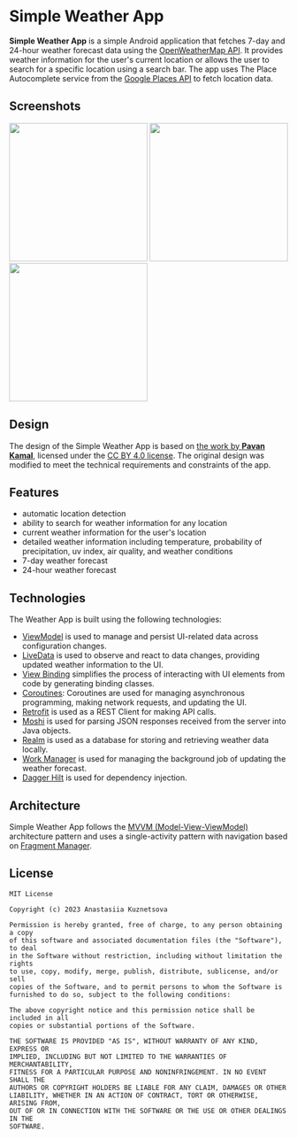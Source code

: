 # Simple Weather App
**Simple Weather App** is a simple Android application that fetches 7-day and 24-hour weather forecast data using the [OpenWeatherMap API](https://openweathermap.org/). It provides weather information for the user's current location or allows the user to search for a specific location using a search bar. The app uses The Place Autocomplete service from the [Google Places API](https://developers.google.com/maps/documentation/places/) to fetch location data.

## Screenshots
<img src="https://user-images.githubusercontent.com/44202107/248884070-edef3adb-1073-4cb8-be40-f55d08df9323.jpg" width="250"> <img src="https://user-images.githubusercontent.com/44202107/248884080-b17914f6-b2e5-43ce-9ffe-f4f3d08e4b89.jpg" width="250"> <img src="https://user-images.githubusercontent.com/44202107/248884083-bea3f78e-cebd-44ff-a0ee-3ad22c55f284.jpg" width="250">

## Design
The design of the Simple Weather App is based on [the work by **Pavan Kamal**](https://www.figma.com/community/file/1019097765306863573/Minimal-Weather-App), licensed under the [CC BY 4.0 license](https://creativecommons.org/licenses/by/4.0/). The original design was modified to meet the technical requirements and constraints of the app.

## Features
- automatic location detection
- ability to search for weather information for any location
- current weather information for the user's location
- detailed weather information including temperature, probability of precipitation, uv index, air quality, and weather conditions
- 7-day weather forecast
- 24-hour weather forecast

## Technologies
The Weather App is built using the following technologies:

- [ViewModel](https://developer.android.com/topic/libraries/architecture/viewmodel) is used to manage and persist UI-related data across configuration changes.
- [LiveData](https://developer.android.com/topic/libraries/architecture/livedata) is used to observe and react to data changes, providing updated weather information to the UI.
- [View Binding](https://developer.android.com/topic/libraries/view-binding) simplifies the process of interacting with UI elements from code by generating binding classes.
- [Coroutines](https://kotlinlang.org/docs/coroutines-overview): Coroutines are used for managing asynchronous programming, making network requests, and updating the UI.
- [Retrofit](https://square.github.io/retrofit) is used as a REST Client for making API calls.
- [Moshi](https://github.com/google/gson) is used for parsing JSON responses received from the server into Java objects.
- [Realm](https://realm.io/) is used as a database for storing and retrieving weather data locally.
- [Work Manager](https://developer.android.com/topic/libraries/architecture/workmanager) is used for managing the background job of updating the weather forecast.
- [Dagger Hilt](https://dagger.dev/hilt) is used for dependency injection.

## Architecture
Simple Weather App follows the [MVVM (Model-View-ViewModel)](https://developer.android.com/topic/architecture#recommended-app-arch) architecture pattern and uses a single-activity pattern with navigation based on [Fragment Manager](https://developer.android.com/guide/fragments/fragmentmanager).

## License
```
MIT License

Copyright (c) 2023 Anastasiia Kuznetsova

Permission is hereby granted, free of charge, to any person obtaining a copy
of this software and associated documentation files (the "Software"), to deal
in the Software without restriction, including without limitation the rights
to use, copy, modify, merge, publish, distribute, sublicense, and/or sell
copies of the Software, and to permit persons to whom the Software is
furnished to do so, subject to the following conditions:

The above copyright notice and this permission notice shall be included in all
copies or substantial portions of the Software.

THE SOFTWARE IS PROVIDED "AS IS", WITHOUT WARRANTY OF ANY KIND, EXPRESS OR
IMPLIED, INCLUDING BUT NOT LIMITED TO THE WARRANTIES OF MERCHANTABILITY,
FITNESS FOR A PARTICULAR PURPOSE AND NONINFRINGEMENT. IN NO EVENT SHALL THE
AUTHORS OR COPYRIGHT HOLDERS BE LIABLE FOR ANY CLAIM, DAMAGES OR OTHER
LIABILITY, WHETHER IN AN ACTION OF CONTRACT, TORT OR OTHERWISE, ARISING FROM,
OUT OF OR IN CONNECTION WITH THE SOFTWARE OR THE USE OR OTHER DEALINGS IN THE
SOFTWARE.
```
